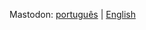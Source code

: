 Mastodon: <a rel="me" href="https://ciberlandia.pt/@lr">português</a> | <a rel="me" href="https://fosstodon.org/@ramgarlic">English</a>
